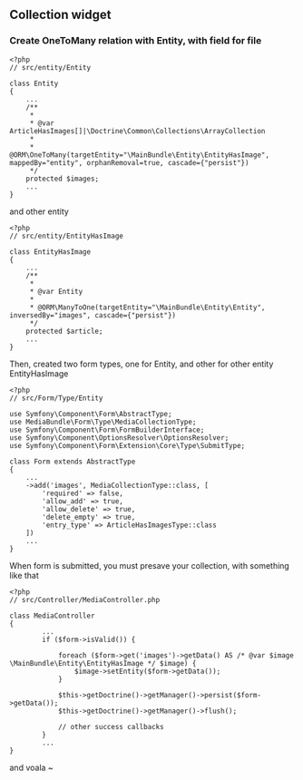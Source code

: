 ## Collection widget

### Create OneToMany relation with Entity, with field for file

```
<?php
// src/entity/Entity

class Entity
{
    ...
    /**
     *
     * @var ArticleHasImages[]|\Doctrine\Common\Collections\ArrayCollection
     *
     * @ORM\OneToMany(targetEntity="\MainBundle\Entity\EntityHasImage", mappedBy="entity", orphanRemoval=true, cascade={"persist"})
     */
    protected $images;
    ...
}
```

and other entity

```
<?php
// src/entity/EntityHasImage

class EntityHasImage
{
    ...
    /**
     *
     * @var Entity
     *
     * @ORM\ManyToOne(targetEntity="\MainBundle\Entity\Entity", inversedBy="images", cascade={"persist"})
     */
    protected $article;
    ...
}
```

Then, created two form types, one for Entity, and other for other entity EntityHasImage

```
<?php
// src/Form/Type/Entity

use Symfony\Component\Form\AbstractType;
use MediaBundle\Form\Type\MediaCollectionType;
use Symfony\Component\Form\FormBuilderInterface;
use Symfony\Component\OptionsResolver\OptionsResolver;
use Symfony\Component\Form\Extension\Core\Type\SubmitType;

class Form extends AbstractType
{
    ...
    ->add('images', MediaCollectionType::class, [
        'required' => false,
        'allow_add' => true,
        'allow_delete' => true,
        'delete_empty' => true,
        'entry_type' => ArticleHasImagesType::class
    ])
    ...
}
```

When form is submitted, you must presave your collection, with something like that

```
<?php
// src/Controller/MediaController.php

class MediaController
{
        ...
        if ($form->isValid()) {

            foreach ($form->get('images')->getData() AS /* @var $image \MainBundle\Entity\EntityHasImage */ $image) {
                $image->setEntity($form->getData());
            }

            $this->getDoctrine()->getManager()->persist($form->getData());
            $this->getDoctrine()->getManager()->flush();

            // other success callbacks
        }
        ...
}
```

and voala ~

